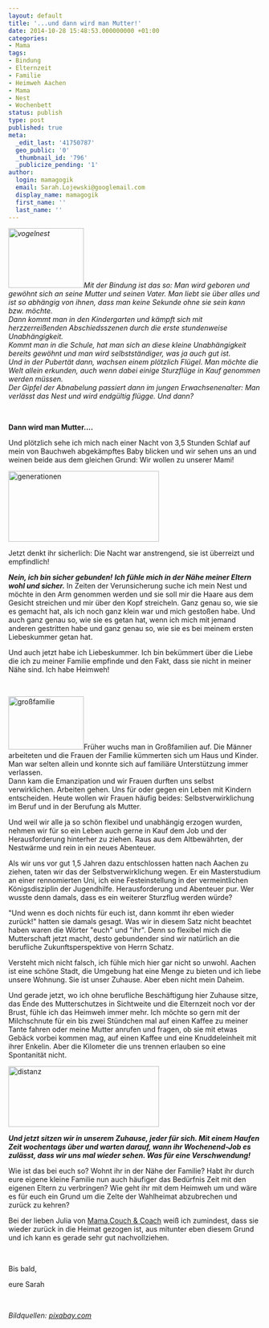 ```yaml
---
layout: default
title: '...und dann wird man Mutter!'
date: 2014-10-28 15:48:53.000000000 +01:00
categories:
- Mama
tags:
- Bindung
- Elternzeit
- Familie
- Heimweh Aachen
- Mama
- Nest
- Wochenbett
status: publish
type: post
published: true
meta:
  _edit_last: '41750787'
  geo_public: '0'
  _thumbnail_id: '796'
  _publicize_pending: '1'
author:
  login: mamagogik
  email: Sarah.Lojewski@googlemail.com
  display_name: mamagogik
  first_name: ''
  last_name: ''
---
```

<p><em><a href="https://mamagogik.files.wordpress.com/2014/10/nest-241910_1280.jpg"><img class="alignleft size-thumbnail wp-image-797" src="http://0.0.0.0:4000/images/nest-241910_1280.jpg" alt="vogelnest" width="150" height="119" /></a>Mit der Bindung ist das so: Man wird geboren und gewöhnt sich an seine Mutter und seinen Vater. Man liebt sie über alles und ist so abhängig von ihnen, dass man keine Sekunde ohne sie sein kann bzw. möchte. </em><br />
<em>Dann kommt man in den Kindergarten und kämpft sich mit herzzerreißenden Abschiedsszenen durch die erste stundenweise Unabhängigkeit. </em><br />
<em>Kommt man in die Schule, hat man sich an diese kleine Unabhängigkeit bereits gewöhnt und man wird selbstständiger, was ja auch gut ist. </em><br />
<em>Und in der Pubertät dann, wachsen einem plötzlich Flügel. Man möchte die Welt allein erkunden, auch wenn dabei einige Sturzflüge in Kauf genommen werden müssen. </em><br />
<em>Der Gipfel der Abnabelung passiert dann im jungen Erwachsenenalter: Man verlässt das Nest und wird endgültig flügge. Und dann?</em></p>
<p>&nbsp;</p>
<p><strong>Dann wird man Mutter....</strong></p>
<p><!--more--></p>
<p>Und plötzlich sehe ich mich nach einer Nacht von 3,5 Stunden Schlaf auf mein von Bauchweh abgekämpftes Baby blicken und wir sehen uns an und weinen beide aus dem gleichen Grund: Wir wollen zu unserer Mami!</p>
<p><a href="https://mamagogik.files.wordpress.com/2014/10/generations-462134_1280.jpg"><img class="aligncenter size-medium wp-image-796" src="http://0.0.0.0:4000/images/generations-462134_1280.jpg" alt="generationen" width="300" height="141" /></a></p>
<p>Jetzt denkt ihr sicherlich: Die Nacht war anstrengend, sie ist überreizt und empfindlich!</p>
<p><em><strong>Nein, ich bin sicher gebunden!</strong> <strong>Ich fühle mich in der Nähe meiner Eltern wohl und sicher.</strong></em> In Zeiten der Verunsicherung suche ich mein Nest und möchte in den Arm genommen werden und sie soll mir die Haare aus dem Gesicht streichen und mir über den Kopf streicheln. Ganz genau so, wie sie es gemacht hat, als ich noch ganz klein war und mich gestoßen habe. Und auch ganz genau so, wie sie es getan hat, wenn ich mich mit jemand anderen gestritten habe und ganz genau so, wie sie es bei meinem ersten Liebeskummer getan hat.</p>
<p>Und auch jetzt habe ich Liebeskummer. Ich bin bekümmert über die Liebe die ich zu meiner Familie empfinde und den Fakt, dass sie nicht in meiner Nähe sind. Ich habe Heimweh!</p>
<p>&nbsp;</p>
<p><a href="https://mamagogik.files.wordpress.com/2014/10/silhouette-74876_1280.jpg"><img class="alignright size-thumbnail wp-image-798" src="http://0.0.0.0:4000/images/silhouette-74876_1280.jpg" alt="großfamilie" width="150" height="106" /></a>Früher wuchs man in Großfamilien auf. Die Männer arbeiteten und die Frauen der Familie kümmerten sich um Haus und Kinder. Man war selten allein und konnte sich auf familiäre Unterstützung immer verlassen.<br />
Dann kam die Emanzipation und wir Frauen durften uns selbst verwirklichen. Arbeiten gehen. Uns für oder gegen ein Leben mit Kindern entscheiden. Heute wollen wir Frauen häufig beides: Selbstverwirklichung im Beruf und in der Berufung als Mutter.</p>
<p>Und weil wir alle ja so schön flexibel und unabhängig erzogen wurden, nehmen wir für so ein Leben auch gerne in Kauf dem Job und der Herausforderung hinterher zu ziehen. Raus aus dem Altbewährten, der Nestwärme und rein in ein neues Abenteuer.</p>
<p>Als wir uns vor gut 1,5 Jahren dazu entschlossen hatten nach Aachen zu ziehen, taten wir das der Selbstverwirklichung wegen. Er ein Masterstudium an einer rennomierten Uni, ich eine Festeinstellung in der vermeintlichen Königsdisziplin der Jugendhilfe. Herausforderung und Abenteuer pur. Wer wusste denn damals, dass es ein weiterer Sturzflug werden würde?</p>
<p>"Und wenn es doch nichts für euch ist, dann kommt ihr eben wieder zurück!" hatten sie damals gesagt. Was wir in diesem Satz nicht beachtet haben waren die Wörter "euch" und "ihr". Denn so flexibel mich die Mutterschaft jetzt macht, desto gebundender sind wir natürlich an die berufliche Zukunftsperspektive von Herrn Schatz.</p>
<p>Versteht mich nicht falsch, ich fühle mich hier gar nicht so unwohl. Aachen ist eine schöne Stadt, die Umgebung hat eine Menge zu bieten und ich liebe unsere Wohnung. Sie ist unser Zuhause. Aber eben nicht mein Daheim.</p>
<p>Und gerade jetzt, wo ich ohne berufliche Beschäftigung hier Zuhause sitze, das Ende des Mutterschutzes in Sichtweite und die Elternzeit noch vor der Brust, fühle ich das Heimweh immer mehr. Ich möchte so gern mit der Milchschnute für ein bis zwei Stündchen mal auf einen Kaffee zu meiner Tante fahren oder meine Mutter anrufen und fragen, ob sie mit etwas Gebäck vorbei kommen mag, auf einen Kaffee und eine Knuddeleinheit mit ihrer Enkelin. Aber die Kilometer die uns trennen erlauben so eine Spontanität nicht.</p>
<p><a href="https://mamagogik.files.wordpress.com/2014/10/away-494355_1280.jpg"><img class="aligncenter size-medium wp-image-799" src="http://0.0.0.0:4000/images/away-494355_1280.jpg" alt="distanz" width="300" height="121" /></a></p>
<p><em><strong>Und jetzt sitzen wir in unserem Zuhause, jeder für sich. Mit einem Haufen Zeit wochentags über und warten darauf, wann ihr Wochenend-Job es zulässt, dass wir uns mal wieder sehen. Was für eine Verschwendung!</strong></em></p>
<p>Wie ist das bei euch so? Wohnt ihr in der Nähe der Familie? Habt ihr durch eure eigene kleine Familie nun auch häufiger das Bedürfnis Zeit mit den eigenen Eltern zu verbringen? Wie geht ihr mit dem Heimweh um und wäre es für euch ein Grund um die Zelte der Wahlheimat abzubrechen und zurück zu kehren?</p>
<p>Bei der lieben Julia von <a href="http://mamacouchcoach.blogspot.de/2014/06/wurzeln.html" target="_blank">Mama,Couch &amp; Coach</a> weiß ich zumindest, dass sie wieder zurück in die Heimat gezogen ist, aus mitunter eben diesem Grund und ich kann es gerade sehr gut nachvollziehen.</p>
<p>&nbsp;</p>
<p>Bis bald,</p>
<p>eure Sarah</p>
<p>&nbsp;</p>
<p><em>Bildquellen: <a href="http://www.pixabay.com" target="_blank">pixabay.com</a></em></p>
